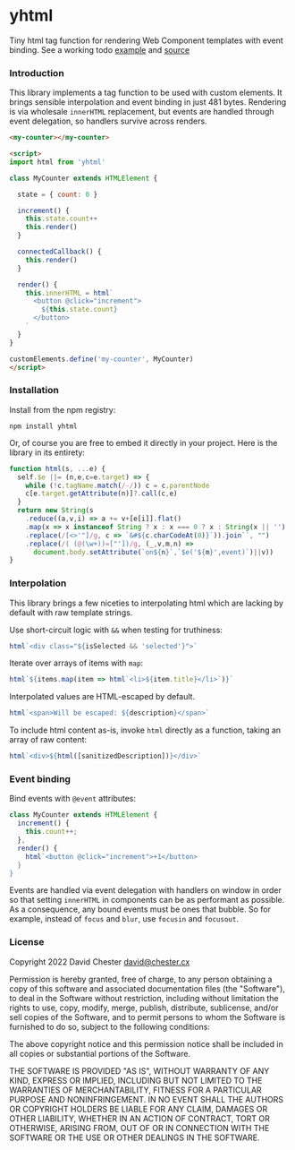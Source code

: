 # yhtml

Tiny html tag function for rendering Web Component templates with event binding.  See a working todo [example](https://dchester.github.io/yhtml/example.html) and [source](https://github.com/dchester/yhtml/blob/main/example.html)


### Introduction

This library implements a tag function to be used with custom elements. It brings sensible interpolation and event binding in just 481 bytes.  Rendering is via wholesale `innerHTML` replacement, but events are handled through event delegation, so handlers survive across renders.

```html
<my-counter></my-counter>

<script>
import html from 'yhtml'

class MyCounter extends HTMLElement {

  state = { count: 0 }

  increment() {
    this.state.count++
    this.render()
  }

  connectedCallback() {
    this.render()
  }

  render() {
    this.innerHTML = html`
      <button @click="increment">
        ${this.state.count}
      </button>
    `
  }
}

customElements.define('my-counter', MyCounter)
</script>
```

### Installation

Install from the npm registry:
```
npm install yhtml
```

Or, of course you are free to embed it directly in your project.  Here is the library in its entirety:
```javascript
function html(s, ...e) {
  self.$e ||= (n,e,c=e.target) => {
    while (!c.tagName.match(/-/)) c = c.parentNode
    c[e.target.getAttribute(n)]?.call(c,e)
  }
  return new String(s
    .reduce((a,v,i) => a += v+[e[i]].flat()
    .map(x => x instanceof String ? x : x === 0 ? x : String(x || '')
    .replace(/[<>'"]/g, c => `&#${c.charCodeAt(0)}`)).join``, "")
    .replace(/( (@(\w+))=["'])/g, (_,v,m,n) =>
      document.body.setAttribute(`on${n}`,`$e('${m}',event)`)||v))
}
```

### Interpolation

This library brings a few niceties to interpolating html which are lacking by default with raw template strings.

Use short-circuit logic with `&&` when testing for truthiness:
```javascript
html`<div class="${isSelected && 'selected'}">`
```

Iterate over arrays of items with `map`:
```javascript
html`${items.map(item => html`<li>${item.title}</li>`)}`
```

Interpolated values are HTML-escaped by default.
```javascript
html`<span>Will be escaped: ${description}</span>`
```

To include html content as-is, invoke `html` directly as a function, taking an array of raw content:
```javascript
html`<div>${html([sanitizedDescription])}</div>`
```

### Event binding

Bind events with `@event` attributes:

```javascript
class MyCounter extends HTMLElement {
  increment() {
    this.count++;
  },
  render() {
    html`<button @click="increment">+1</button>
  }
}
```

Events are handled via event delegation with handlers on window in order so that setting `innerHTML` in components can be as performant as possible.  As a consequence, any bound events must be ones that bubble.  So for example, instead of `focus` and `blur`, use `focusin` and `focusout`.

### License

Copyright 2022 David Chester <david@chester.cx>

Permission is hereby granted, free of charge, to any person obtaining a copy of this software and associated documentation files (the "Software"), to deal in the Software without restriction, including without limitation the rights to use, copy, modify, merge, publish, distribute, sublicense, and/or sell copies of the Software, and to permit persons to whom the Software is furnished to do so, subject to the following conditions:

The above copyright notice and this permission notice shall be included in all copies or substantial portions of the Software.

THE SOFTWARE IS PROVIDED "AS IS", WITHOUT WARRANTY OF ANY KIND, EXPRESS OR IMPLIED, INCLUDING BUT NOT LIMITED TO THE WARRANTIES OF MERCHANTABILITY, FITNESS FOR A PARTICULAR PURPOSE AND NONINFRINGEMENT. IN NO EVENT SHALL THE AUTHORS OR COPYRIGHT HOLDERS BE LIABLE FOR ANY CLAIM, DAMAGES OR OTHER LIABILITY, WHETHER IN AN ACTION OF CONTRACT, TORT OR OTHERWISE, ARISING FROM, OUT OF OR IN CONNECTION WITH THE SOFTWARE OR THE USE OR OTHER DEALINGS IN THE SOFTWARE.
